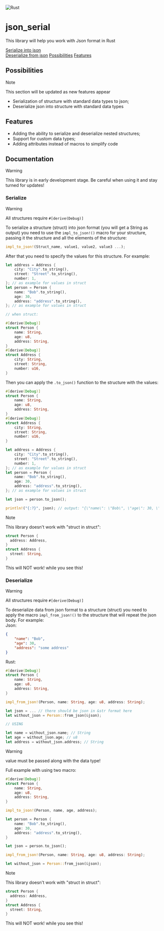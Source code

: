 ![Rust](https://img.shields.io/badge/rust-%23000000.svg?style=for-the-badge&logo=rust&logoColor=white)

# json_serial #
This library will help you work with Json format in Rust


[Serialize into json](#Serialize)\
[Deserialize from json](#Deserialize)
[Possibilities](#Possibilities)
[Features](#Features)


## Possibilities ##

> [!NOTE]
> This section will be updated as new features appear

* Serialization of structure with standard data types to json;
* Deserialize json into structure with standard data types


## Features ##

* Adding the ability to serialize and deserialize nested structures;
* Support for custom data types;
* Adding attributes instead of macros to simplify code


## Documentation ##

> [!WARNING]
> This library is in early development stage. Be careful when using it and stay turned for updates!

### Serialize ###

> [!WARNING]
> All structures require ```#[derive(Debug)]```

To serialize a structure (struct) into json format (you will get a String as output) you need to use the ```impl_to_json!()``` macro for your structure, passing it the structure and all the elements of the structure:
```Rust
impl_to_json!(Struct_name, value1, value2, value3 ...);
```
After that you need to specify the values for this structure. For example:
```Rust
let address = Address {
    city: "City".to_string(),
    street: "Street".to_string(),
    number: 1,
}; // as example for values in struct
let person = Person {
    name: "Bob".to_string(),
    age: 30,
    address: "address".to_string(),
}; // as example for values in struct

// when struct:

#[derive(Debug)]
struct Person {
	name: String,
	age: u8,
	address: String,
}
#[derive(Debug)]
struct Address {
	city: String,
	street: String,
	number: u16,
}
``` 
Then you can apply the ```.to_json()``` function to the structure with the values:
```Rust
#[derive(Debug)]
struct Person {
	name: String,
	age: u8,
	address: String,
}
#[derive(Debug)]
struct Address {
	city: String,
	street: String,
	number: u16,
}

let address = Address {
    city: "City".to_string(),
    street: "Street".to_string(),
    number: 1,
}; // as example for values in struct
let person = Person {
    name: "Bob".to_string(),
    age: 30,
    address: "address".to_string(),
}; // as example for values in struct

let json = person.to_json();

println!("{:?}", json); // output: "{\"name\": \"Bob\", \"age\": 30, \"address\": \"address\"}"
```

> [!NOTE]
> This library doesn't work with "struct in struct":
> ```Rust
> struct Person {
> 	address: Address,
> }
> struct Address {
> 	street: String,
> }
> ```
> This will NOT work! while you see this!

### Deserialize ###

> [!WARNING]
> All structures require ```#[derive(Debug)]```

To deserialize data from json format to a structure (struct) you need to apply the macro ```impl_from_json!()``` to the structure that will repeat the json body. For example:\
Json:
```Json
{
	"name": "Bob",
	"age": 30,
	"address": "some address"
}
```
Rust:
```Rust
#[derive(Debug)]
struct Person {
	name: String,
	age: u8,
	address: String,
}

impl_from_json!(Person, name: String, age: u8, address: String);

let json = ... // there should be json in &str format here
let without_json = Person::from_json(&json);

// USING

let name = without_json.name; // String
let age = without_json.age; // u8
let address = without_json.address; // String
```
> [!WARNING]
> value must be passed along with the data type!


Full example with using two macro:
```Rust
#[derive(Debug)]
struct Person {
	name: String,
	age: u8,
	address: String,
}

impl_to_json!(Person, name, age, address);

let person = Person {
	name: "Bob".to_string(),
	age: 30,
	address: "address".to_string(),
}

let json = person.to_json();

impl_from_json!(Person, name: String, age: u8, address: String);

let without_json = Person::from_json(&json);
```

> [!NOTE]
> This library doesn't work with "struct in struct":
> ```Rust
> struct Person {
> 	address: Address,
> }
> struct Address {
> 	street: String,
> }
> ```
> This will NOT work! while you see this!
